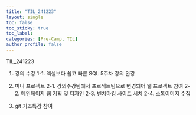```yaml
---
title: "TIL_241223"
layout: single
toc: false
toc_sticky: true
toc_label: 
categories: [Pre-Camp, TIL]
author_profile: false
---
```


TIL_241223

1. 강의 수강
 1-1. 엑셀보다 쉽고 빠른 SQL 5주차 강의 완강

2. 미니 프로젝트
 2-1. 강의수강팀에서 프로젝트팀으로 변경되어 웹 프로젝트 참여
 2-2. 메인페이지 웹 기획 및 디자인
 2-3. 벤치마킹 사이트 서치
 2-4. 스톡이미지 수집

3. git 기초특강 참여